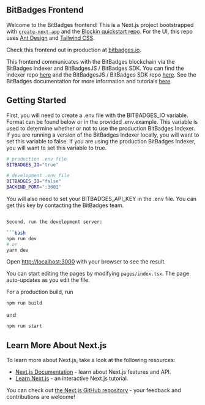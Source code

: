 ## BitBadges Frontend

Welcome to the BitBadges frontend! This is a Next.js project bootstrapped with [`create-next-app`](https://github.com/vercel/next.js/tree/canary/packages/create-next-app) and the [Blockin quickstart repo](https://github.com/blockin).
For the UI, this repo uses [Ant Design](https://ant.design/) and [Tailwind CSS](https://tailwindcss.com/).

Check this frontend out in production at [bitbadges.io](https://bitbadges.io).

This frontend communicates with the BitBadges blockchain via the BitBadges Indexer and BitBadgesJS / BitBadges SDK. You can find the indexer repo [here](https://github.com/bitbadges/bitbadges-indexer) and the BitBadgesJS / BitBadges SDK repo [here](https://github.com/bitbadges/bitbadgesjs). See the BitBadges documentation for more information and tutorials [here](https://blockin.github.io/bitbadges/).

## Getting Started

First, you will need to create a .env file with the BITBADGES_IO variable. Format can be found below or in the provided
.env.example. This variable is used to determine whether or not to use the production BitBadges Indexer. If you are running a version of the BitBadges Indexer locally, you will want to set this variable to false. If you are using the production BitBadges Indexer, you will want to set this variable to true.

```bash
# production .env file
BITBADGES_IO="true"
```

```bash
# development .env file
BITBADGES_IO="false"
BACKEND_PORT=":3001"
```

You will also need to set your BITBADGES_API_KEY in the .env file. You can get this key by contacting the BitBadges team.

````bash

Second, run the development server:

```bash
npm run dev
# or
yarn dev
````

Open [http://localhost:3000](http://localhost:3000) with your browser to see the result.

You can start editing the pages by modifying `pages/index.tsx`. The page auto-updates as you edit the file.

For a production build, run

```bash
npm run build
```

and

```bash
npm run start
```

## Learn More About Next.js

To learn more about Next.js, take a look at the following resources:

- [Next.js Documentation](https://nextjs.org/docs) - learn about Next.js features and API.
- [Learn Next.js](https://nextjs.org/learn) - an interactive Next.js tutorial.

You can check out [the Next.js GitHub repository](https://github.com/vercel/next.js/) - your feedback and contributions are welcome!
